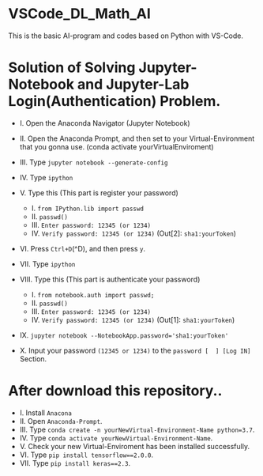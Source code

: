 # VSCode_DL_Math_AI
This is the basic AI-program and codes based on Python with VS-Code.

# Solution of Solving Jupyter-Notebook and Jupyter-Lab Login(Authentication) Problem.
  - I. Open the Anaconda Navigator (Jupyter Notebook)
  - II. Open the Anaconda Prompt, and then set to your Virtual-Environment that you gonna use. 
        (conda activate yourVirtualEnviroment)
  - III. Type `jupyter notebook --generate-config`
  - IV. Type `ipython`
  - V. Type this (This part is register your password)
    - I. `from IPython.lib import passwd`
    - II. `passwd()`
    - III. `Enter password: 12345 (or 1234)`
    - IV. `Verify password: 12345 (or 1234)`
         (Out[2]: `sha1:yourToken`)
  - VI. Press `Ctrl+D`(^D), and then press `y`.

  - VII. Type `ipython`
  - VIII. Type this (This part is authenticate your password)
    - I. `from notebook.auth import passwd;`
    - II. `passwd()`
    - III. `Enter password: 12345 (or 1234)`
    - IV. `Verify password: 12345 (or 1234)`
         (Out[1]: `sha1:yourToken`)
  - IX. `jupyter notebook --NotebookApp.password='sha1:yourToken'`
  - X. Input your password `(12345 or 1234)` to the `password [  ] [Log IN]` Section.

# After download this repository..
  - I. Install `Anacona`
  - II. Open `Anaconda-Prompt`.
  - III. Type `conda create -n yourNewVirtual-Environment-Name python=3.7`.
  - IV. Type  `conda activate yourNewVirtual-Environment-Name`.
  - V. Check your new Virtual-Enviroment has been installed successfully.
  - VI. Type `pip install tensorflow==2.0.0`.
  - VII. Type `pip install keras==2.3`.
  
